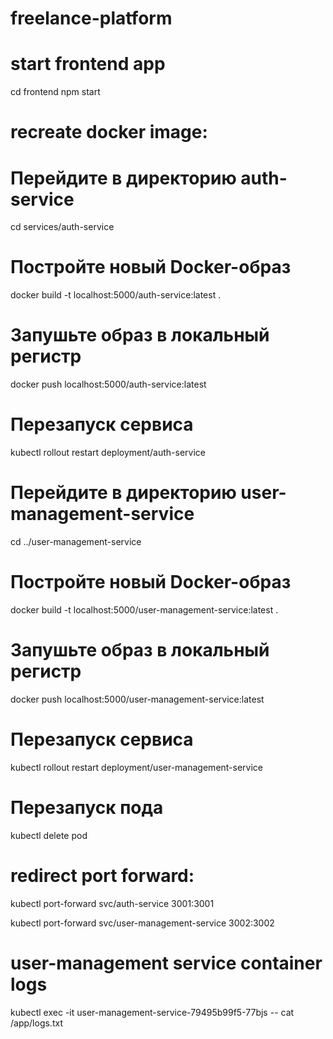 # freelance-platform

# start frontend app
cd frontend
npm start

# recreate docker image:
# Перейдите в директорию auth-service
cd services/auth-service

# Постройте новый Docker-образ
docker build -t localhost:5000/auth-service:latest .

# Запушьте образ в локальный регистр
docker push localhost:5000/auth-service:latest

# Перезапуск сервиса
kubectl rollout restart deployment/auth-service


# Перейдите в директорию user-management-service
cd ../user-management-service

# Постройте новый Docker-образ
docker build -t localhost:5000/user-management-service:latest .

# Запушьте образ в локальный регистр
docker push localhost:5000/user-management-service:latest

# Перезапуск сервиса
kubectl rollout restart deployment/user-management-service

# Перезапуск пода
kubectl delete pod 

# redirect port forward:
kubectl port-forward svc/auth-service 3001:3001 

kubectl port-forward svc/user-management-service 3002:3002

# user-management service container logs
kubectl exec -it user-management-service-79495b99f5-77bjs -- cat /app/logs.txt